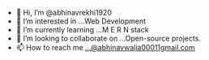 - 👋 Hi, I’m @abhinavrekhi1920
- 👀 I’m interested in ...Web Development
- 🌱 I’m currently learning ...M E R N stack
- 💞️ I’m looking to collaborate on ...Open-source projects.
- 📫 How to reach me ...@abhinavwalia00011gmail.com

<!---
abhinavrekhi1920/abhinavrekhi1920 is a ✨ special ✨ repository because its `README.md` (this file) appears on your GitHub profile.
You can click the Preview link to take a look at your changes.
--->
